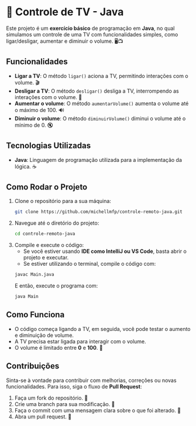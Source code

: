 # 🚀 Controle de TV - Java

Este projeto é um **exercício básico** de programação em **Java**, no qual simulamos um controle de uma TV com funcionalidades simples, como ligar/desligar, aumentar e diminuir o volume. 🖥️📺

## Funcionalidades

- **Ligar a TV**: O método `ligar()` aciona a TV, permitindo interações com o volume. 🎬
- **Desligar a TV**: O método `desligar()` desliga a TV, interrompendo as interações com o volume. 📴
- **Aumentar o volume**: O método `aumentarVolume()` aumenta o volume até o máximo de 100. 🔊
- **Diminuir o volume**: O método `diminuirVolume()` diminui o volume até o mínimo de 0. 🔇

## Tecnologias Utilizadas

- **Java**: Linguagem de programação utilizada para a implementação da lógica. ☕️

## Como Rodar o Projeto

1. Clone o repositório para a sua máquina:
    ```bash
    git clone https://github.com/michellmfp/controle-remoto-java.git
    ```
2. Navegue até o diretório do projeto:
    ```bash
    cd controle-remoto-java
    ```
3. Compile e execute o código:
    - Se você estiver usando **IDE como IntelliJ ou VS Code**, basta abrir o projeto e executar.
    - Se estiver utilizando o terminal, compile o código com:
    ```bash
    javac Main.java
    ```
    E então, execute o programa com:
    ```bash
    java Main
    ```

## Como Funciona

- O código começa ligando a TV, em seguida, você pode testar o aumento e diminuição de volume.
- A TV precisa estar ligada para interagir com o volume.
- O volume é limitado entre **0** e **100**. 🔄

## Contribuições

Sinta-se à vontade para contribuir com melhorias, correções ou novas funcionalidades. Para isso, siga o fluxo de **Pull Request**:

1. Faça um fork do repositório. 🍴
2. Crie uma branch para sua modificação. 🌱
3. Faça o commit com uma mensagem clara sobre o que foi alterado. 📝
4. Abra um pull request. 🔁
